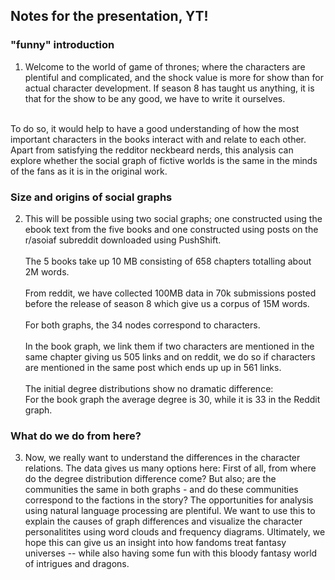 ## Notes for the presentation, YT!

### "funny" introduction

1. Welcome to the world of game of thrones; where the characters are plentiful and complicated, and the shock value is more for show than for actual character development. If season 8 has taught us anything, it is that for the show to be any good, we have to write it ourselves. 
<br>
To do so, it would help to have a good understanding of how the most important characters in the books interact with and relate to each other.
<br>
Apart from satisfying the redditor neckbeard nerds, this analysis can explore whether the social graph of fictive worlds is the same in the minds of the fans as it is in the original work.

### Size and origins of social graphs

2. This will be possible using two social graphs; one constructed using the ebook text from the five books and one constructed using posts on the r/asoiaf subreddit downloaded using PushShift. <br><br>
The 5 books take up 10 MB consisting of 658 chapters totalling about 2M words. <br><br>
From reddit, we have collected 100MB data in 70k submissions posted before the release of season 8 which give us a corpus of 15M words. <br><br>
For both graphs, the 34 nodes correspond to characters.  <br><br>
In the book graph, we link them if two characters are mentioned in the same chapter giving us 505 links and on reddit, we do so if characters are mentioned in the same post which ends up up in 561 links. <br><br>
The initial degree distributions show no  dramatic difference: <br>
For the book graph the average degree is 30, while it is 33 in the Reddit graph.

### What do we do from here?
  
3. Now, we really want to understand the differences in the character relations.
The data gives us many options here:
First of all, from where do the degree distribution difference come?
But also; are the communities the same in both graphs - and do these communities correspond to the factions in the story?
The opportunities for analysis using natural language processing are plentiful.
We want to use this to explain the causes of graph differences and visualize the character personalitites using word clouds and frequency diagrams.
Ultimately, we hope this can give us an insight into how fandoms treat fantasy universes -- while also having some fun with this bloody fantasy world of intrigues and dragons.
